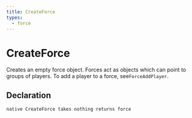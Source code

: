 ```yaml
---
title: CreateForce
types:
  - force
---
```


# CreateForce
Creates an empty force object. Forces act as objects which can point to groups of players. To add a player to a force, see`ForceAddPlayer`.

## Declaration

```
native CreateForce takes nothing returns force
```